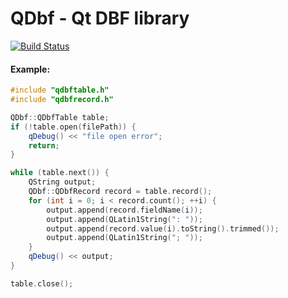 # QDbf - Qt DBF library
[![Build Status](https://travis-ci.org/IvanPinezhaninov/qdbf.svg?branch=master)](https://travis-ci.org/IvanPinezhaninov/qdbf)

#### Example:
```c++
#include "qdbftable.h"
#include "qdbfrecord.h"

QDbf::QDbfTable table;
if (!table.open(filePath)) {
    qDebug() << "file open error";
    return;
}

while (table.next()) {
    QString output;
    QDbf::QDbfRecord record = table.record(); 
    for (int i = 0; i < record.count(); ++i) {
        output.append(record.fieldName(i));
        output.append(QLatin1String(": "));
        output.append(record.value(i).toString().trimmed());
        output.append(QLatin1String("; "));
    } 
    qDebug() << output;
}

table.close();
```

